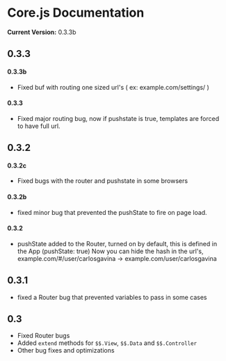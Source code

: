 # Core.js Documentation

__Current Version:__ 0.3.3b


## 0.3.3

#### 0.3.3b

* Fixed buf with routing one sized url's ( ex: example.com/settings/ )


#### 0.3.3

* Fixed major routing bug, now if pushstate is true, templates are forced to have full url.


## 0.3.2

#### 0.3.2c

* Fixed bugs with the router and pushstate in some browsers


#### 0.3.2b

* fixed minor bug that prevented the pushState to fire on page load.


#### 0.3.2

* pushState added to the Router, turned on by default, this is defined in the App (pushState: true)
Now you can hide the hash in the url's, example.com/#/user/carlosgavina -> example.com/user/carlosgavina


## 0.3.1

* fixed a Router bug that prevented variables to pass in some cases


## 0.3

* Fixed Router bugs
* Added `extend` methods for `$$.View`, `$$.Data` and `$$.Controller`
* Other bug fixes and optimizations

